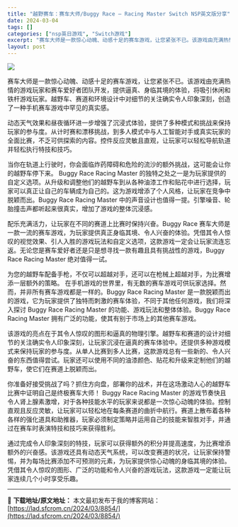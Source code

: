 ```yaml
---
title: "越野赛车：赛车大师/Buggy Race – Racing Master Switch NSP英文版分享"
date: 2024-03-04
tags: []
categories: ["nsp英日游戏", "Switch游戏"]
excerpt: "赛车大师是一款惊心动魄、动感十足的赛车游戏，让您紧张不已。该游戏由充满热情的游戏玩家和赛车爱好者团队开发，提供逼真、身临其境的体验，将吸引休闲和铁杆游戏玩家。越野车、赛道和环境设计中对细节的关注确实令人印象深刻，创造了一种手机赛车游戏中罕见的真实感。 动态天气效果和昼夜循环进一步增强了沉浸式体验，提&hellip;"
layout: post
---
```


<img class="aligncenter" src="https://img-eshop.cdn.nintendo.net/i/44f2937d4d24b927c6b3a8bba0c677ffc01ade0ab19164982dfec183e8f6cf6e.jpg?w=1000" />

赛车大师是一款惊心动魄、动感十足的赛车游戏，让您紧张不已。该游戏由充满热情的游戏玩家和赛车爱好者团队开发，提供逼真、身临其境的体验，将吸引休闲和铁杆游戏玩家。越野车、赛道和环境设计中对细节的关注确实令人印象深刻，创造了一种手机赛车游戏中罕见的真实感。

动态天气效果和昼夜循环进一步增强了沉浸式体验，提供了多种模式和挑战来保持玩家的参与度。从计时赛和漂移挑战，到多人模式中与人工智能对手或真实玩家的全面比赛，不乏可供探索的内容。控件反应灵敏且直观，让玩家可以轻松导航轨道并轻松执行特技和技巧。

当你在轨道上行驶时，你会面临炸药障碍和危险的流沙的额外挑战，这可能会让你的越野车停下来。
Buggy Race Racing Master 的独特之处之一是为玩家提供的自定义选项。从升级和调整他们的越野车到从各种油漆工作和贴花中进行选择，玩家可以真正让自己的车辆成为自己的。这为游戏增添了个人风格，让玩家在竞争中脱颖而出。Buggy Race Racing Master 中的声音设计也值得一提。引擎噪音、轮胎撞击声都听起来很真实，增加了游戏的整体沉浸感。

配乐充满活力，让玩家在不同的赛道上比赛时保持兴奋。Buggy Race 赛车大师是一款一流的赛车游戏，为玩家提供真正身临其境、令人兴奋的体验。凭借其令人惊叹的视觉效果、引人入胜的游戏玩法和自定义选项，这款游戏一定会让玩家流连忘返。无论您是赛车爱好者还是只是想寻找一款有趣且具有挑战性的游戏，Buggy Race Racing Master 绝对值得一试。

为您的越野车配备手枪，不仅可以超越对手，还可以在枪械上超越对手，为比赛增添一层额外的策略。
在手机游戏的世界里，有无数的赛车游戏可供玩家选择。然而，并非所有赛车游戏都是一样的。Buggy Race Racing Master 是一款脱颖而出的游戏，它为玩家提供了独特而刺激的赛车体验，不同于其他任何游戏，我们将深入探讨 Buggy Race Racing Master 的功能、游戏玩法和整体体验。Buggy Race Racing Master 拥有广泛的功能，使其有别于市场上的其他赛车游戏。

该游戏的亮点在于其令人惊叹的图形和逼真的物理引擎。越野车和赛道的设计对细节的关注确实令人印象深刻，让玩家沉浸在逼真的赛车体验中。还提供多种游戏模式来保持玩家的参与度。从单人比赛到多人比赛，这款游戏总有一些新的、令人兴奋的东西值得尝试。玩家还可以使用不同的油漆颜色、贴花和升级来定制他们的越野车，使它们在赛道上脱颖而出。

你准备好接受挑战了吗？抓住方向盘，部署你的战术，并在这场激动人心的越野车比赛中证明自己是终极赛车大师！
Buggy Race Racing Master 的游戏节奏快且令人肾上腺素激增，对于各种技能水平的玩家来说都是一次惊心动魄的体验。控制直观且反应灵敏，让玩家可以轻松地在每条赛道的曲折中航行。赛道上散布着各种各样的强化道具和助推器，玩家必须制定策略并运用自己的技能来智胜对手，并通过在赛车时表演特技和技巧来获得胜利。

通过完成令人印象深刻的特技，玩家可以获得额外的积分并提高速度，为比赛增添额外的兴奋感。该游戏还具有动态天气系统，可以改变赛道的状况，让玩家保持警惕，并为每场比赛添加不可预测的元素，为玩家提供惊心动魄的身临其境的体验。凭借其令人惊叹的图形、广泛的功能和令人兴奋的游戏玩法，这款游戏一定能让玩家连续几个小时享受乐趣。

---
📖 **下载地址/原文地址：** 本文最初发布于我的博客网站：[https://lad.sfcrom.cn/2024/03/8854/](https://lad.sfcrom.cn/2024/03/8854/)
